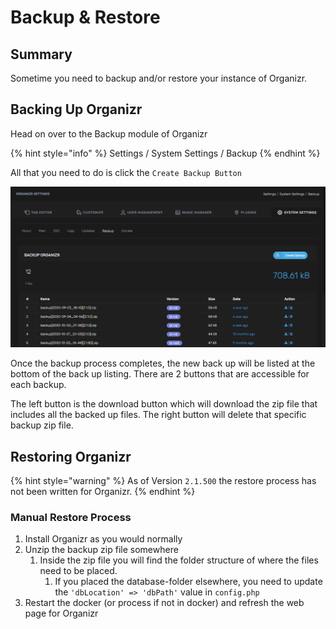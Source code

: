 # Backup & Restore

## Summary

Sometime you need to backup and/or restore your instance of Organizr.

## Backing Up Organizr

Head on over to the Backup module of Organizr

{% hint style="info" %}
Settings / System Settings / Backup
{% endhint %}

All that you need to do is click the `Create Backup Button`

![](../.gitbook/assets/image%20%2831%29.png)

Once the backup process completes, the new back up will be listed at the bottom of the back up listing.  There are 2 buttons that are accessible for each backup.

The left button is the download button which will download the zip file that includes all the backed up files.  The right button will delete that specific backup zip file.

## Restoring Organizr

{% hint style="warning" %}
As of Version `2.1.500` the restore process has not been written for Organizr.
{% endhint %}

### Manual Restore Process

1. Install Organizr as you would normally
2. Unzip the backup zip file somewhere
   1. Inside the zip file you will find the folder structure of where the files need to be placed.
      1. If you placed the database-folder elsewhere, you need to update the `'dbLocation' => 'dbPath'` value in `config.php`
3. Restart the docker \(or process if not in docker\) and refresh the web page for Organizr

